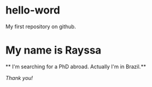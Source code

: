 # hello-word
My first repository on github.

# My name is Rayssa
** I'm searching for a PhD abroad. Actually I'm in Brazil.**

*Thank you!*
